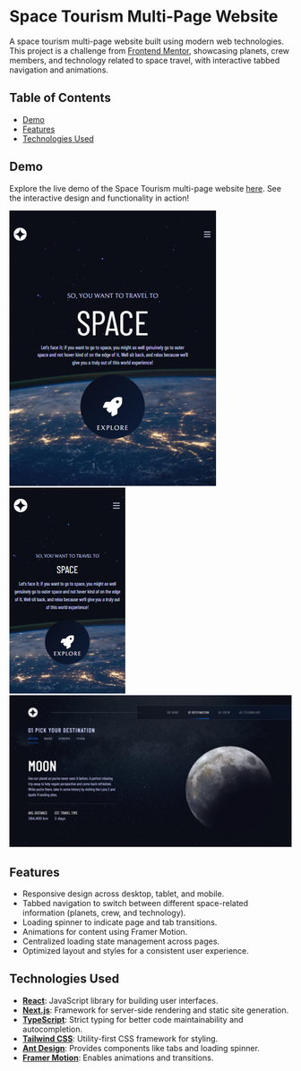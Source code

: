 # Space Tourism Multi-Page Website

A space tourism multi-page website built using modern web technologies. This project is a challenge from [Frontend Mentor](https://www.frontendmentor.io/), showcasing planets, crew members, and technology related to space travel, with interactive tabbed navigation and animations.

## Table of Contents

- [Demo](#demo)
- [Features](#features)
- [Technologies Used](#technologies-used)

## Demo

Explore the live demo of the Space Tourism multi-page website [here](https://space-tourism-mpw.netlify.app/). See the interactive design and functionality in action!

![](/public/assets/Space-Tourism-preview.png)
![](/public/assets/Space-Tourism-mobile-preview.png)
![](/public/assets/Destination-Space-Tourism-preview.png)

## Features

- Responsive design across desktop, tablet, and mobile.
- Tabbed navigation to switch between different space-related information (planets, crew, and technology).
- Loading spinner to indicate page and tab transitions.
- Animations for content using Framer Motion.
- Centralized loading state management across pages.
- Optimized layout and styles for a consistent user experience.

## Technologies Used

- **[React](https://reactjs.org/)**: JavaScript library for building user interfaces.
- **[Next.js](https://nextjs.org/)**: Framework for server-side rendering and static site generation.
- **[TypeScript](https://www.typescriptlang.org/)**: Strict typing for better code maintainability and autocompletion.
- **[Tailwind CSS](https://tailwindcss.com/)**: Utility-first CSS framework for styling.
- **[Ant Design](https://ant.design/)**: Provides components like tabs and loading spinner.
- **[Framer Motion](https://www.framer.com/motion/)**: Enables animations and transitions.
